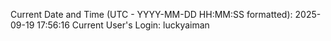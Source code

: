 Current Date and Time (UTC - YYYY-MM-DD HH:MM:SS formatted): 2025-09-19 17:56:16
Current User's Login: luckyaiman
